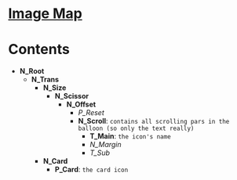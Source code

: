 # [Image Map](RdtBtnIconGame.bflyt-map.html)
# Contents
- **N_Root**
    - **N_Trans**
        - **N_Size**
            - **N_Scissor**
                - **N_Offset**
                    - *P_Reset*
                    - **N_Scroll**: `contains all scrolling pars in the balloon (so only the text really)`
                        - **T_Main**: `the icon's name`
                        - *N_Margin*
                        - *T_Sub*
        - **N_Card**
            - **P_Card**: `the card icon`